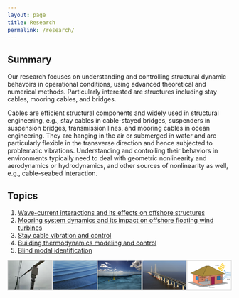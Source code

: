 ```yaml
---
layout: page
title: Research
permalink: /research/
---
```


## Summary

Our research focuses on understanding and controlling structural dynamic behavoirs in operational conditions, using advanced theoretical and numerical methods. Particularly interested are structures including stay cables, mooring cables, and bridges. 

Cables are efficient structural components and widely used in structural engineering, e.g., stay cables in cable-stayed bridges, suspenders in suspension bridges, transmission lines, and mooring cables in ocean engineering. They are hanging in the air or submerged in water and are particularly flexible in the transverse direction and hence subjected to problematic vibrations. Understanding and controlling their behaviors in environments typically need to deal with geometric nonlinearity and aerodynamics or hydrodynamics, and other sources of nonlinearity as well, e.g., cable-seabed interaction.



## Topics

1. [Wave-current interactions and its effects on offshore structures](/research/wci/)
1. [Mooring system dynamics and its impact on offshore floating wind turbines](/research/mooring/)
1. [Stay cable vibration and control](/research/cablevib/)
1. [Building thermodynamics modeling and control](/research/building/)
1. [Blind modal identification](/research/identification/)

![](/resources/topics.png)
